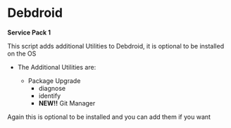# Debdroid

**Service Pack 1**

This script adds additional Utilities to Debdroid, it is optional to be installed on the OS

- The Additional Utilities are:
  
  - Package Upgrade
      - diagnose
      - identify
      - **NEW!!** Git Manager


Again this is optional to be installed and you can add them if you want

